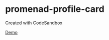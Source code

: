 # promenad-profile-card
Created with CodeSandbox

[Demo](https://blissful-wescoff-b0c81a.netlify.com/)
